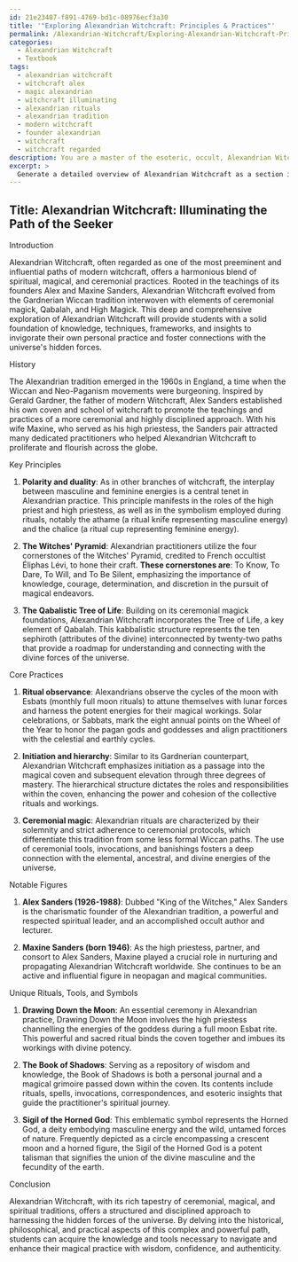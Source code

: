 ```yaml
---
id: 21e23407-f891-4769-bd1c-08976ecf3a30
title: '"Exploring Alexandrian Witchcraft: Principles & Practices"'
permalink: /Alexandrian-Witchcraft/Exploring-Alexandrian-Witchcraft-Principles-Practices/
categories:
  - Alexandrian Witchcraft
  - Textbook
tags:
  - alexandrian witchcraft
  - witchcraft alex
  - magic alexandrian
  - witchcraft illuminating
  - alexandrian rituals
  - alexandrian tradition
  - modern witchcraft
  - founder alexandrian
  - witchcraft
  - witchcraft regarded
description: You are a master of the esoteric, occult, Alexandrian Witchcraft and education, you have written many textbooks on the subject in ways that provide students with rich and deep understanding of the subject. You are being asked to write textbook-like sections on a topic and you do it with full context, explainability, and reliability in accuracy to the true facts of the topic at hand, in a textbook style that a student would easily be able to learn from, in a rich, engaging, and contextual way. Always include relevant context (such as formulas and history), related concepts, and in a way that someone can gain deep insights from.
excerpt: > 
  Generate a detailed overview of Alexandrian Witchcraft as a section in a grimoire that provides rich knowledge and understanding for students interested in exploring this occult tradition. Discuss its history, key principles, core practices, and notable figures, as well as any unique rituals, tools, and symbols associated with this path of witchcraft.
---
```


## Title: Alexandrian Witchcraft: Illuminating the Path of the Seeker

Introduction

Alexandrian Witchcraft, often regarded as one of the most preeminent and influential paths of modern witchcraft, offers a harmonious blend of spiritual, magical, and ceremonial practices. Rooted in the teachings of its founders Alex and Maxine Sanders, Alexandrian Witchcraft evolved from the Gardnerian Wiccan tradition interwoven with elements of ceremonial magick, Qabalah, and High Magick. This deep and comprehensive exploration of Alexandrian Witchcraft will provide students with a solid foundation of knowledge, techniques, frameworks, and insights to invigorate their own personal practice and foster connections with the universe's hidden forces.

History

The Alexandrian tradition emerged in the 1960s in England, a time when the Wiccan and Neo-Paganism movements were burgeoning. Inspired by Gerald Gardner, the father of modern Witchcraft, Alex Sanders established his own coven and school of witchcraft to promote the teachings and practices of a more ceremonial and highly disciplined approach. With his wife Maxine, who served as his high priestess, the Sanders pair attracted many dedicated practitioners who helped Alexandrian Witchcraft to proliferate and flourish across the globe.

Key Principles

1. **Polarity and duality**: As in other branches of witchcraft, the interplay between masculine and feminine energies is a central tenet in Alexandrian practice. This principle manifests in the roles of the high priest and high priestess, as well as in the symbolism employed during rituals, notably the athame (a ritual knife representing masculine energy) and the chalice (a ritual cup representing feminine energy).

2. **The Witches' Pyramid**: Alexandrian practitioners utilize the four cornerstones of the Witches' Pyramid, credited to French occultist Éliphas Lévi, to hone their craft. **These cornerstones are**: To Know, To Dare, To Will, and To Be Silent, emphasizing the importance of knowledge, courage, determination, and discretion in the pursuit of magical endeavors.

3. **The Qabalistic Tree of Life**: Building on its ceremonial magick foundations, Alexandrian Witchcraft incorporates the Tree of Life, a key element of Qabalah. This kabbalistic structure represents the ten sephiroth (attributes of the divine) interconnected by twenty-two paths that provide a roadmap for understanding and connecting with the divine forces of the universe.

Core Practices

1. **Ritual observance**: Alexandrians observe the cycles of the moon with Esbats (monthly full moon rituals) to attune themselves with lunar forces and harness the potent energies for their magical workings. Solar celebrations, or Sabbats, mark the eight annual points on the Wheel of the Year to honor the pagan gods and goddesses and align practitioners with the celestial and earthly cycles.

2. **Initiation and hierarchy**: Similar to its Gardnerian counterpart, Alexandrian Witchcraft emphasizes initiation as a passage into the magical coven and subsequent elevation through three degrees of mastery. The hierarchical structure dictates the roles and responsibilities within the coven, enhancing the power and cohesion of the collective rituals and workings.

3. **Ceremonial magic**: Alexandrian rituals are characterized by their solemnity and strict adherence to ceremonial protocols, which differentiate this tradition from some less formal Wiccan paths. The use of ceremonial tools, invocations, and banishings fosters a deep connection with the elemental, ancestral, and divine energies of the universe.

Notable Figures

1. **Alex Sanders (1926-1988)**: Dubbed "King of the Witches," Alex Sanders is the charismatic founder of the Alexandrian tradition, a powerful and respected spiritual leader, and an accomplished occult author and lecturer.

2. **Maxine Sanders (born 1946)**: As the high priestess, partner, and consort to Alex Sanders, Maxine played a crucial role in nurturing and propagating Alexandrian Witchcraft worldwide. She continues to be an active and influential figure in neopagan and magical communities.

Unique Rituals, Tools, and Symbols

1. **Drawing Down the Moon**: An essential ceremony in Alexandrian practice, Drawing Down the Moon involves the high priestess channelling the energies of the goddess during a full moon Esbat rite. This powerful and sacred ritual binds the coven together and imbues its workings with divine potency.

2. **The Book of Shadows**: Serving as a repository of wisdom and knowledge, the Book of Shadows is both a personal journal and a magical grimoire passed down within the coven. Its contents include rituals, spells, invocations, correspondences, and esoteric insights that guide the practitioner's spiritual journey.

3. **Sigil of the Horned God**: This emblematic symbol represents the Horned God, a deity embodying masculine energy and the wild, untamed forces of nature. Frequently depicted as a circle encompassing a crescent moon and a horned figure, the Sigil of the Horned God is a potent talisman that signifies the union of the divine masculine and the fecundity of the earth.

Conclusion

Alexandrian Witchcraft, with its rich tapestry of ceremonial, magical, and spiritual traditions, offers a structured and disciplined approach to harnessing the hidden forces of the universe. By delving into the historical, philosophical, and practical aspects of this complex and powerful path, students can acquire the knowledge and tools necessary to navigate and enhance their magical practice with wisdom, confidence, and authenticity.
